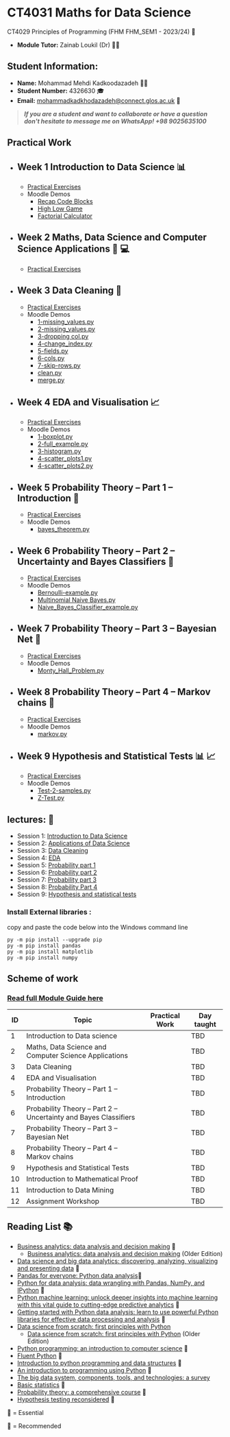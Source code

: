 # CT4031 Maths for Data Science
CT4029 Principles of Programming (FHM FHM_SEM1 - 2023/24) :notebook:
- **Module Tutor:**  Zainab Loukil (Dr) :woman_teacher:
## Student Information:
- **Name:** Mohammad Mehdi Kadkoodazadeh :man_student:
- **Student Number:** 4326630 :mortar_board:
- **Email:** mohammadkadkhodazadeh@connect.glos.ac.uk :email:
> **_If you are a student and want to collaborate or have a question don't hesitate to message me on WhatsApp! +98 9025635100_**

## Practical Work 
- ## Week 1 Introduction to Data Science :bar_chart:
  - [Practical Exercises](./Week%201/Week%201%20-%20Practical.pdf)
  - Moodle Demos
    - [Recap Code Blocks](./Week%201/Moodle%20Examples/recap1-1.py)
    - [High Low Game](./Week%201/Moodle%20Examples/hilo1.py)
    - [Factorial Calculator](./Week%201/Moodle%20Examples/fac.py)
- ## Week 2 Maths, Data Science and Computer Science Applications	🔢 💻
  - [Practical Exercises](./Week%202/Week%202%20-%20Practical.pdf)
- ## Week 3  Data Cleaning :broom:    
  - [Practical Exercises](./Week%203/Week%203%20-%20Data%20Cleaning%20Practical.pdf)
  - Moodle Demos
    - [1-missing_values.py](./Week%203/Examples/1-missing_values.py)
    - [2-missing_values.py](./Week%203/Examples/2-missing_values.py)
    - [3-dropping col.py](./Week%203/Examples/3-dropping%20col.py)
    - [4-change_index.py](./Week%203/Examples/4-change_index.py)
    - [5-fields.py](./Week%203/Examples/5-fields.py)
    - [6-cols.py](./Week%203/Examples/6-cols.py)
    - [7-skip-rows.py](./Week%203/Examples/7-skip-rows.py)
    - [clean.py](./Week%203/Examples/clean.py)
    - [merge.py](./Week%203/Examples/merge.py)
- ## Week 4 EDA and Visualisation 📈
  - [Practical Exercises](./Week%204/Week%204%20-%20EDA_practical.pdf)
  - Moodle Demos
    - [1-boxplot.py](./Week%204/Examples/1-boxplot.py)
    - [2-full_example.py](./Week%204/Examples/2-full_example.py)
    - [3-histogram.py](./Week%204/Examples/3-histogram.py)
    - [4-scatter_plots1.py](./Week%204/Examples/4-scatter_plots1.py)
    - [4-scatter_plots2.py](./Week%204/Examples/4-scatter_plots2.py)
- ## Week 5 Probability Theory – Part 1 – Introduction 🎲
  - [Practical Exercises](./Week%205/Week%205%20-%20Practical.pdf)
  - Moodle Demos
     - [bayes_theorem.py](Week%205/Examples/bayes_theorem.py) 
- ## Week 6 Probability Theory – Part 2 – Uncertainty and Bayes Classifiers 🎲
  - [Practical Exercises](./Week%206/Week%206%20-%20Practical.pdf)
  - Moodle Demos
    - [Bernoulli-example.py](Week%206/Examples/Bernoulli-example.py)
    - [Multinomial Naive Bayes.py](./Week%206/Examples/Multinomial%20Naive%20Bayes.py)
    - [Naive_Bayes_Classifier_example.py](./Week%206/Examples/Naive_Bayes_Classifier_example.py)
- ## Week 7 Probability Theory – Part 3 – Bayesian Net 🎲
  - [Practical Exercises](./Week%207/Week%207%20-%20Practical.pdf)
  - Moodle Demos
     - [Monty_Hall_Problem.py](./Week%207/Examples/Monty_Hall_Problem.py)
- ## Week 8 Probability Theory – Part 4 – Markov chains  🎲 
  - [Practical Exercises](./Week%208/Week%208%20%E2%80%93%20Practical.pdf)
  - Moodle Demos
    - [markov.py](./Week%208/Examples/markov.py) 
- ## Week 9 Hypothesis and Statistical Tests 📊 📈
  - [Practical Exercises](./Week%209/Week%209%20-%20Practical.pdf)
  - Moodle Demos
    - [Test-2-samples.py](./Week%209/Examples/Test-2-samples.py)
    - [Z-Test.py](./Week%209/Examples/Z-Test.py)





 
 ## lectures: :book:
- Session 1: [Introduction to Data Science](./Lectures/Week%201%20-%20Introduction%20to%20Data%20Science.pdf)
- Session 2: [Applications of Data Science](./Lectures/Week%202%20-%20Applications%20of%20Data%20Science.pdf)
- Session 3: [Data Cleaning](./Lectures/Week%203%20-%20Data%20Cleaning.pdf)
- Session 4: [EDA](./Lectures/Week%204%20-%20EDA.pdf)
- Session 5: [Probability part 1](./Lectures/Week%205%20-%20Probability%20part%201.pdf)
- Session 6: [Probability part 2](./Lectures/Week%206%20-%20Probability%20part%202.pdf)
- Session 7: [Probability part 3](./Lectures/Week%207%20-%20Probability%20part%203%20-%20updated%20(2).pdf)
- Session 8: [Probability Part 4](./Lectures/Week%208%20%E2%80%93%20Probability%20Part%204.pdf)
- Session 9: [Hypothesis and statistical tests](./Lectures/Week%209%20-%20Hypothesis%20and%20statistical%20tests.pptx)

### Install External libraries :

copy and paste the code below into the Windows command line 
```shell
py -m pip install --upgrade pip
py -m pip install pandas
py -m pip install matplotlib
py -m pip install numpy
```
## Scheme of work
### [Read full Module Guide here ](./Resources/CT4031-ModuleGuide-2023_24.docx)

| ID | Topic                                                           | Practical Work | Day  taught |
|----|-----------------------------------------------------------------|----------------|-------------|
| 1  | Introduction to Data science                                    |                | TBD         |
| 2  | Maths, Data Science and Computer Science Applications           |                | TBD         |
| 3  | Data Cleaning                                                   |                | TBD         |
| 4  | EDA and Visualisation                                           |                | TBD         |
| 5  | Probability Theory – Part 1 – Introduction                      |                | TBD         |
| 6  | Probability Theory – Part 2 – Uncertainty and Bayes Classifiers |                | TBD         |
| 7  | Probability Theory – Part 3 – Bayesian Net                      |                | TBD         |
| 8  | Probability Theory – Part 4 – Markov chains                     |                | TBD         |
| 9  | Hypothesis and Statistical Tests                                |                | TBD         |
| 10 | Introduction to Mathematical Proof                              |                | TBD         |
| 11 | Introduction to Data Mining                                     |                | TBD         |
| 12 | Assignment Workshop                                             |                | TBD         |

## Reading List :books:

- [Business analytics: data analysis and decision making](http://resourcelists.glos.ac.uk/items/4F148C25-F2FB-F682-8A8E-DD97A8FF97DA.html) :red_circle:
  - [Business analytics: data analysis and decision making](http://resourcelists.glos.ac.uk/items/CB4C037F-2EFF-29D6-D4A8-4FAD3BACBF4A.html) (Older Edition) 
-  [Data science and big data analytics: discovering, analyzing, visualizing and presenting data](http://resourcelists.glos.ac.uk/items/D5D8791C-21A0-D836-4A97-2BC39D150B02.html) :red_circle:
-  [Pandas for everyone: Python data analysis](http://resourcelists.glos.ac.uk/items/1003523E-5C51-8D1E-5EC7-8828AED8019B.html):red_circle:
-  [Python for data analysis: data wrangling with Pandas, NumPy, and IPython](http://resourcelists.glos.ac.uk/items/67f8c823-401f-4017-8a63-e156a7f9ff96.html) :red_circle:
-  [Python machine learning: unlock deeper insights into machine learning with this vital guide to cutting-edge predictive analytics](http://resourcelists.glos.ac.uk/items/9F239E52-9BFC-268A-E042-6E747390F3EC.html) :red_circle:
-  [Getting started with Python data analysis: learn to use powerful Python libraries for effective data processing and analysis](http://resourcelists.glos.ac.uk/items/2082B707-E195-946C-4550-421DBE2D20DF.html) :red_circle:
-  [Data science from scratch: first principles with Python](http://resourcelists.glos.ac.uk/items/4e0f3f65-9554-417e-b860-1b0add1ff18a.html)
   - [Data science from scratch: first principles with Python](http://resourcelists.glos.ac.uk/items/61CFE9E0-A93D-7D28-64A8-4A261283944C.html) (Older Edition)
- [Python programming: an introduction to computer science](http://resourcelists.glos.ac.uk/items/E84D4BD1-3B37-045A-93F6-0285AE8D34B4.html) :large_blue_circle:
- [Fluent Python](http://resourcelists.glos.ac.uk/items/65FB54A9-15FD-700E-1E49-47EDFDEA7202.html) :large_blue_circle:
- [Introduction to python programming and data structures](http://resourcelists.glos.ac.uk/items/E1AC4941-DCFA-2FE5-EE93-82A3CB4ED492.html) :large_blue_circle:
- [An introduction to programming using Python](http://resourcelists.glos.ac.uk/items/F22B1F42-8DE0-9E4F-A492-9783BAD45345.html) :large_blue_circle:
- [The big data system, components, tools, and technologies: a survey](http://resourcelists.glos.ac.uk/items/CBAA75B0-C3F3-85E0-0B7E-B15D0529DA73.html) 
- [Basic statistics](http://resourcelists.glos.ac.uk/items/5FF2D271-F01E-FF1C-93A1-5C9FB8069C9D.html) :large_blue_circle:
- [Probability theory: a comprehensive course](http://resourcelists.glos.ac.uk/items/A6D07224-0831-7CCC-1284-42825D99CF49.html) :large_blue_circle:
- [Hypothesis testing reconsidered](http://resourcelists.glos.ac.uk/items/C10ED215-8D3D-274E-7A28-3F3D1CC01005.html) :large_blue_circle:
  
:red_circle: = Essential 

:large_blue_circle: = Recommended 
